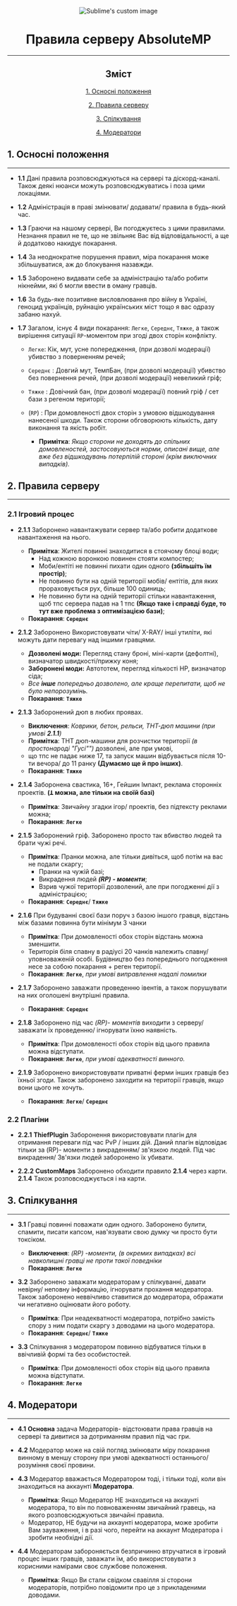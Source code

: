 
<p align="center">
  <img src="https://i.imgur.com/kQLC7c4.png?raw=true" alt="Sublime's custom image"/>
</p>

<h1 align="center">Правила серверу AbsoluteMP</h1>

___

<span align="center">

## Зміст

[1. Осносні положення](#a1)

[2. Правила серверу](#a2)

[3. Спілкування](#a3)

[4. Модератори](#a4)


</span>


<a name="a1"></a>
## 1. Осносні положення
___
- **1.1** Дані правила розповсюджуються на сервері та діскорд-каналі.\
  Також деякі нюанси можуть розповсюджуватись і поза цими локаціями.


- **1.2** Адміністрація в праві змінювати/ додавати/ правила в будь-який час.


- **1.3** Граючи на нашому сервері, Ви погоджуєтесь з цими правилами. Незнання правил не те, що не звільняє
  Вас від відповідальності, а ще й додатково накидує покарання.


- **1.4** За неоднократне порушення правил, міра покарання може збільшуватися,
  аж до блокування назавжди.


- **1.5** Заборонено видавати себе за адміністрацію та/або робити нікнейми, які б могли
  ввести в оману гравців.


- **1.6** За будь-яке позитивне висловлювання про війну в Україні, геноцид українців, руйнацію українських міст
  тощо я вас одразу забаню нахуй.


- **1.7** Загалом, існує 4 види покарання:
  `Легке`,
  `Середнє`,
  `Тяжке`,
  а також вирішення ситуації `RP`-моментом при згоді двох сторін конфлікту.
  - `Легке`: Кік, мут,
    усне попередження, (при дозволі модерації) убивство з поверненням речей;
  - `Середнє` : Довгий мут, ТемпБан, (при дозволі модерації)
    убивство без повернення речей, (при дозволі модерації) невеликий гріф;
  - `Тяжке` : Довічний бан, (при дозволі модерації) повний гріф
    / сет бази з регеном території;
  - (`RP`) : При домовленості двох сторін з умовою відшкодування нанесеної шкоди.
    Також сторони обговорюють кількість, дату виконання та якість робіт.

    - **Примітка**: *Якщо сторони не доходять до спільних домовленостей,
      застосовуються норми, описані вище, але вже без відшкодувань потерпілій стороні
      (крім виключних випадків).*



<a name="a2"></a>
## 2. Правила серверу
___
### 2.1 Ігровий процес
- **2.1.1** Заборонено навантажувати сервер та/або робити додаткове навантаження на нього.
  - **Примітка**: Жителі повинні знаходитися в стоячому блоці води;
    - Над кожною воронкою повинен стояти компостер;
    - Моби/ентіті не повинні пихати один одного **(збільшіть їм простір)**;
    - Не повинно бути на одній території мобів/ ентітів, для яких прораховується рух, більше 100 одиниць;
    - Не повинно бути на одній території стільки навантаження, щоб тпс сервера падав на 1 тпс
      **(Якщо таке і справді буде, то тут вже проблема з оптимізацією бази)**;
  - **Покарання**: **`Середнє`**


- **2.1.2** Заборонено Використовувати чіти/ X-RAY/ інші утиліти, які можуть дати перевагу над іншими гравцями.
  - **Дозволені моди:** Перегляд стану броні, міні-карти (дефолтні), визначатор швидкості/прижку коня;
  - **Заборонені моди:** Автототем, перегляд кількості HP, визначатор сіда;
  - *Все **інше** попередньо дозволено, але краще перепитати, щоб не було непорозумінь.*
  - **Покарання**: **`Тяжке`**


- **2.1.3** Заборонений дюп в любих проявах.
  - **Виключення**: *Коврики, бетон, рельси, ТНТ-дюп машини (при умові **2.1.1**)*
  - **Примітка**: ТНТ дюп-машини для розчистки території *(в простонароді "Гусі"")* дозволені, але при умові,
  - що тпс не падає ниже 17, та запуск машин відбувається після 10-ти вечора/ до 11 ранку **(Думаємо ще й про інших)**.
  - **Покарання**: **`Тяжке`**


- **2.1.4** Заборонена свастика, 16+, Гейшин Імпакт, реклама сторонніх проектів. **(Ʇ можна, але тільки на своїй базі)**
  - **Примітка**: Звичайну згадки ігор/ проектів, без підтексту реклами можна;
  - **Покарання**: **`Легке`**


- **2.1.5** Заборонений гріф. Заборонено просто так вбивство людей та брати чужі речі.
  - **Примітка**: Пранки можна, але тільки дивіться, щоб потім на вас не подали скаргу;
    - Пранки на чужій базі;
    - Викрадення людей ***(RP) - моменти***;
    - Взрив чужої території дозволений, але при погодженні дії з адміністрацією;
  - **Покарання**: **`Середнє`**/ **`Тяжке`**


- **2.1.6** При будуванні своєї бази поруч з базою іншого гравця, відстань між базами повинна бути мінімум 3 чанки
  - **Примітка**: При домовленості обох сторін відстань можна зменшити.
  - Територія біля спавну в радіусі 20 чанків належить спавну/ уповноваженій особі. Будівництво без попереднього
    погодження несе за собою покарання + реген території.
  - **Покарання**: **`Легке`**, *при умові виправлення надалі помилки*


- **2.1.7** Заборонено заважати проведенню івентів, а також порушувати на них оголошені внутрішні правила.
  - **Покарання**: **`Середнє`**


- **2.1.8** Заборонено під час *(RP)- моментів* виходити з серверу/ заважати їх проведенню/ ігнорувати їхню наявність.
  - **Примітка**: При домовленості обох сторін від цього правила можна відступати.
  - **Покарання**: **`Легке`**, *при умові адекватності винного.*


- **2.1.9** Заборонено використовувати приватні ферми інших гравців без їхньої згоди. Також заборонено заходити на 
   території гравців, якщо вони цього не хочуть.
  - **Покарання**: **`Легке`**/ **`Середнє`**


### 2.2 Плагіни
- **2.2.1** **ThiefPlugin** Заборонення використовувати плагін для отримання переваги під час PvP / інших дій.
  Даний плагін відповідає тільки за (RP)- моменти з викраденням/ зв'язкою людей. Під час викрадення/ Зв'язки людей
  заборонено їх убивати.


- **2.2.2** **CustomMaps** Заборонено обходити правило **2.1.4** через карти. **2.1.4**
   Також розповсюджується і на карти.


<a name="a3"></a>
## 3. Спілкування
___
- **3.1** Гравці повинні поважати один одного. Заборонено булити, спамити, писати капсом, нав'язувати свою думку чи просто
  бути токсіком.
  - **Виключення**: *(RP) -моменти, (в окремих випадках) всі навколишні гравці
    не проти такої поведніки*
  -  **Покарання**: **`Легке`**


- **3.2** Заборонено заважати модераторам у спілкуванні, давати невірну/ неповну інформацію, ігнорувати прохання модератора.
  Також заборонено неввічливо ставитися до модератора, ображати чи негативно оцінювати його роботу.
  - **Примітка**: При неадекватності модератора, потрібно замість спору з ним подати скаргу з доводами на цього модератора.
  - **Покарання**: **`Середнє`**/ **`Тяжке`**


- **3.3** Спілкування з модератором повинно відбуватися тільки в ввічливій формі та без особистостей.
  - **Примітка**: При домовленості обох сторін від цього правила можна відступати.
  -  **Покарання**: **`Легке`**




<a name="a4"></a>
## 4. Модератори
___

- **4.1** **Основна** задача Модераторів- відстоювати права гравців на сервері та дивитися за дотриманням правил під час гри.


- **4.2** Модератор може на свій погляд змінювати міру покарання винному в меншу сторону при умові адекватності останнього/
  розуміння своєї провини.


- **4.3** Модератор вважається Модератором тоді, і тільки тоді, коли він знаходиться на аккаунті **Модератора**.
  - **Примітка**: Якщо Модератор НЕ знаходиться на аккаунті модератора, то він по повноваженням
    звичайний гравець, на якого розповсюджуються звичайні правила.
  - Модератор, НЕ будучи на аккаунті модератора, може зробити Вам зауваження, і в разі чого, 
    перейти на аккаунт Модератора і зробити необхідні дії.


- **4.4** Модераторам забороняється безпричинно втручатися в ігровий процес інших гравців, заважати їм, або
    використовувати з корисними намірами своє службове положення.
  - **Примітка**: Якщо Ви стали свідком свавілля зі сторони модераторів, потрібно повідомити про це з прикладеними доводами.




